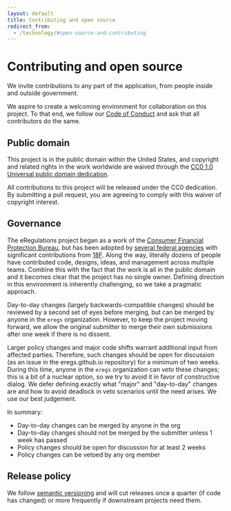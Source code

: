 ```yaml
---
layout: default
title: Contributing and open source
redirect_from:
  - /technology/#open-source-and-contributing
---
```


# Contributing and open source

We invite contributions to any part of the application, from people inside and outside government.

We aspire to create a welcoming environment for collaboration on this project. To that end, we follow our [Code of Conduct](https://github.com/18F/code-of-conduct/blob/master/code-of-conduct.md) and ask that all contributors do the same.

## Public domain

This project is in the public domain within the United States, and copyright and related rights in the work worldwide are waived through the [CC0 1.0 Universal public domain dedication](https://creativecommons.org/publicdomain/zero/1.0/).

All contributions to this project will be released under the CC0 dedication. By submitting a pull request, you are agreeing to comply with this waiver of copyright interest.

## Governance
The eRegulations project began as a work of the [Consumer Financial Protection Bureau](https://cfpb.github.io/), but has been adopted by [several federal agencies](/#live-instances) with significant contributions from [18F](https://18f.gsa.gov/). Along the way, literally dozens of people have contributed code, designs, ideas, and management across multiple teams. Combine this with the fact that the work is all in the public domain and it becomes clear that the project has no single owner. Defining direction in this environment is inherently challenging, so we take a pragmatic approach.

Day-to-day changes (largely backwards-compatible changes) should be reviewed by a second set of eyes before merging, but can be merged by anyone in the `eregs` organization. However, to keep the project moving forward, we allow the original submitter to merge their own submissions after one week if there is no dissent.

Larger policy changes and major code shifts warrant additional input from affected parties. Therefore, such changes should be open for discussion (as an issue in the eregs.github.io repository) for a minimum of two weeks. During this time, anyone in the `eregs` organization can _veto_ these changes; this is a bit of a nuclear option, so we try to avoid it in favor of constructive dialog. We defer defining exactly what "major" and "day-to-day" changes are and how to avoid deadlock in veto scenarios until the need arises. We use our best judgement.

In summary:

* Day-to-day changes can be merged by anyone in the org
* Day-to-day changes should not be merged by the submitter unless 1 week has passed
* Policy changes should be open for discussion for at least 2 weeks
* Policy changes can be vetoed by any org member

## Release policy

We follow [semantic versioning](http://semver.org/) and will cut releases once
a quarter (if code has changed) or more frequently if downstream projects need
them.
